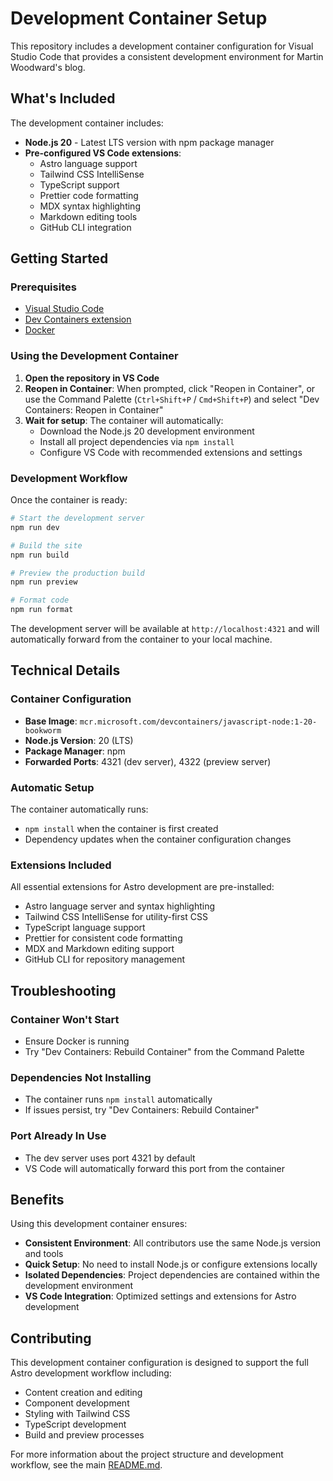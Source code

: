 # Development Container Setup

This repository includes a development container configuration for Visual Studio Code that provides a consistent development environment for Martin Woodward's blog.

## What's Included

The development container includes:

- **Node.js 20** - Latest LTS version with npm package manager
- **Pre-configured VS Code extensions**:
  - Astro language support
  - Tailwind CSS IntelliSense
  - TypeScript support
  - Prettier code formatting
  - MDX syntax highlighting
  - Markdown editing tools
  - GitHub CLI integration

## Getting Started

### Prerequisites

- [Visual Studio Code](https://code.visualstudio.com/)
- [Dev Containers extension](https://marketplace.visualstudio.com/items?itemName=ms-vscode-remote.remote-containers)
- [Docker](https://www.docker.com/get-started)

### Using the Development Container

1. **Open the repository in VS Code**
2. **Reopen in Container**: When prompted, click "Reopen in Container", or use the Command Palette (`Ctrl+Shift+P` / `Cmd+Shift+P`) and select "Dev Containers: Reopen in Container"
3. **Wait for setup**: The container will automatically:
   - Download the Node.js 20 development environment
   - Install all project dependencies via `npm install`
   - Configure VS Code with recommended extensions and settings

### Development Workflow

Once the container is ready:

```bash
# Start the development server
npm run dev

# Build the site
npm run build

# Preview the production build
npm run preview

# Format code
npm run format
```

The development server will be available at `http://localhost:4321` and will automatically forward from the container to your local machine.

## Technical Details

### Container Configuration

- **Base Image**: `mcr.microsoft.com/devcontainers/javascript-node:1-20-bookworm`
- **Node.js Version**: 20 (LTS)
- **Package Manager**: npm
- **Forwarded Ports**: 4321 (dev server), 4322 (preview server)

### Automatic Setup

The container automatically runs:
- `npm install` when the container is first created
- Dependency updates when the container configuration changes

### Extensions Included

All essential extensions for Astro development are pre-installed:
- Astro language server and syntax highlighting
- Tailwind CSS IntelliSense for utility-first CSS
- TypeScript language support
- Prettier for consistent code formatting
- MDX and Markdown editing support
- GitHub CLI for repository management

## Troubleshooting

### Container Won't Start
- Ensure Docker is running
- Try "Dev Containers: Rebuild Container" from the Command Palette

### Dependencies Not Installing
- The container runs `npm install` automatically
- If issues persist, try "Dev Containers: Rebuild Container"

### Port Already In Use
- The dev server uses port 4321 by default
- VS Code will automatically forward this port from the container

## Benefits

Using this development container ensures:
- **Consistent Environment**: All contributors use the same Node.js version and tools
- **Quick Setup**: No need to install Node.js or configure extensions locally  
- **Isolated Dependencies**: Project dependencies are contained within the development environment
- **VS Code Integration**: Optimized settings and extensions for Astro development

## Contributing

This development container configuration is designed to support the full Astro development workflow including:
- Content creation and editing
- Component development
- Styling with Tailwind CSS
- TypeScript development
- Build and preview processes

For more information about the project structure and development workflow, see the main [README.md](../README.md).